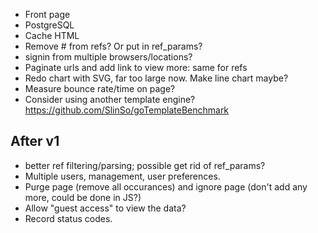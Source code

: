- Front page
- PostgreSQL
- Cache HTML
- Remove # from refs? Or put in ref_params?
- signin from multiple browsers/locations?
- Paginate urls and add link to view more: same for refs
- Redo chart with SVG, far too large now. Make line chart maybe?
- Measure bounce rate/time on page?
- Consider using another template engine?
  https://github.com/SlinSo/goTemplateBenchmark

After v1
--------

- better ref filtering/parsing; possible get rid of ref_params?
- Multiple users, management, user preferences.
- Purge page (remove all occurances) and ignore page (don't add any more, could
  be done in JS?)
- Allow "guest access" to view the data?
- Record status codes.
